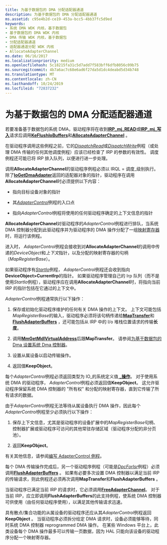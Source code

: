 ```yaml
---
title: 为基于数据包的 DMA 分配适配器通道
description: 为基于数据包的 DMA 分配适配器通道
ms.assetid: c95e4b2d-ce19-453a-bcc5-4bb37fc5d9ed
keywords:
- 系统 DMA WDK 内核，基于数据包
- 基于数据包的 DMA WDK 内核
- DMA 传输 WDK 内核，基于数据包
- 分配适配器通道
- 适配器通道分配 WDK 内核
- AllocateAdapterChannel
ms.date: 06/16/2017
ms.localizationpriority: medium
ms.openlocfilehash: 5c18215fa31c5d7add7f583bff6dfb8056c09b75
ms.sourcegitcommit: 4b7a6ac7c68e6ad6f27da5d1dc4deabd5d34b748
ms.translationtype: MT
ms.contentlocale: zh-CN
ms.lasthandoff: 10/24/2019
ms.locfileid: "72837232"
---
```

# <a name="allocating-an-adapter-channel-for-packet-based-dma"></a>为基于数据包的 DMA 分配适配器通道





若要准备基于数据包的系统 DMA，驱动程序将在收到[**IRP\_mj\_READ**](https://docs.microsoft.com/windows-hardware/drivers/kernel/irp-mj-read)或[**IRP\_mj\_写入**](https://docs.microsoft.com/windows-hardware/drivers/kernel/irp-mj-write)请求后调用[**KeFlushIoBuffers**](https://docs.microsoft.com/windows-hardware/drivers/ddi/wdm/nf-wdm-keflushiobuffers)和[**AllocateAdapterChannel**](https://docs.microsoft.com/windows-hardware/drivers/ddi/wdm/nc-wdm-pallocate_adapter_channel) 。

在驱动程序调用这些例程之前，它的[*DispatchRead*](https://docs.microsoft.com/windows-hardware/drivers/ddi/wdm/nc-wdm-driver_dispatch)或[*DispatchWrite*](https://docs.microsoft.com/windows-hardware/drivers/ddi/wdm/nc-wdm-driver_dispatch)例程（或处理 DMA 传输的任何其他调度例程）应该已经检查了 IRP 的参数的有效性。 调度例程还可能已将 IRP 排入队列，以便进行进一步处理。

调用**AllocateAdapterChannel**的驱动程序例程必须以 IRQL = 调度\_级别执行。 除了[**IoGetDmaAdapter**](https://docs.microsoft.com/windows-hardware/drivers/ddi/wdm/nf-wdm-iogetdmaadapter)返回的适配器对象的指针，驱动程序在调用**AllocateAdapterChannel**时必须提供以下内容：

-   指向目标设备对象的指针

-   其[*AdapterControl*](https://docs.microsoft.com/windows-hardware/drivers/ddi/wdm/nc-wdm-driver_control)例程的入口点

-   指向*AdapterControl*例程将使用的任何驱动程序确定的上下文信息的指针

**AllocateAdapterChannel**对驱动程序的*AdapterControl*例程进行排队，当系统 DMA 控制器分配到此驱动程序并为驱动程序的 DMA 操作分配了一组[映射寄存器](map-registers.md)时，将运行该例程。

进入时， *AdapterControl*例程会接收到对**AllocateAdapterChannel**的调用中传递的*DeviceObject*和*上下文*指针，以及分配的映射寄存器的句柄（*MapRegisterBase*）。

如果驱动程序有[*StartIo*](https://docs.microsoft.com/windows-hardware/drivers/ddi/wdm/nc-wdm-driver_startio)例程， *AdapterControl*例程还会收到指向**DeviceObject&gt;CurrentIrp**的指针。 如果驱动程序管理自己的 Irp 队列（而不是使用*StartIo*例程），驱动程序应在调用**AllocateAdapterChannel**时，将指向当前 IRP 的指针包括在它通过的上下文中。

*AdapterControl*例程通常执行以下操作：

1.  保存或初始化驱动程序维护的任何有关 DMA 操作的上下文。 上下文可能包括*MapRegisterBase*的输入，驱动程序必须将该句柄传递给[**MapTransfer**](https://docs.microsoft.com/windows-hardware/drivers/ddi/wdm/nc-wdm-pmap_transfer)和[**FlushAdapterBuffers**](https://docs.microsoft.com/windows-hardware/drivers/ddi/wdm/nc-wdm-pflush_adapter_buffers) ，还可能包括从 IRP 中的 I/o 堆栈位置请求的传输**长度**。

2.  调用[**MmGetMdlVirtualAddress**](https://docs.microsoft.com/windows-hardware/drivers/kernel/mm-bad-pointer)后跟**MapTransfer**。 请参阅[为基于数据包的 Dma 设置系统 Dma 控制器](setting-up-the-system-dma-controller-for-packet-based-dma.md)。

3.  设置从属设备以启动传输操作。

4.  返回值**KeepObject**。

每个*AdapterControl*例程必须返回类型为 IO\_的系统定义值[ **\_操作**](https://docs.microsoft.com/windows-hardware/drivers/ddi/wdm/ne-wdm-_io_allocation_action)。 对于使用系统 DMA 的驱动程序， *AdapterControl*例程必须返回值**KeepObject**。 这允许驱动程序保留系统 DMA 控制器的 "所有权" 和分配的映射寄存器，直到它传输了所有请求的数据。

由于*AdapterControl*例程无法等待从属设备执行 DMA 操作，因此每个*AdapterControl*例程至少必须执行以下操作：

1.  保存上下文信息，尤其是驱动程序的设备扩展中的*MapRegisterBase*句柄、控制器扩展或驱动程序可访问的其他常驻存储区域（驱动程序分配的非分页池）。

2.  返回**KeepObject**。

有关其他信息，请参阅[编写 AdapterControl 例程](writing-adaptercontrol-routines.md)。

每个 DMA 传输操作完成后，另一个驱动程序例程（可能是[*DpcForIsr*](https://docs.microsoft.com/windows-hardware/drivers/ddi/wdm/nc-wdm-io_dpc_routine)例程）必须调用[**FlushAdapterBuffers**](https://docs.microsoft.com/windows-hardware/drivers/ddi/wdm/nc-wdm-pflush_adapter_buffers) 。 如果有必要多次设置 DMA 控制器以满足当前 IRP 的传输请求，则此例程还必须再次调用**MapTransfer**和**FlushAdapterBuffers** 。

当驱动程序已满足当前 IRP 的请求时，它必须调用[**FreeAdapterChannel**](https://docs.microsoft.com/windows-hardware/drivers/ddi/wdm/nc-wdm-pfree_adapter_channel)。 对于当前 IRP，应立即调用**FlushAdapterBuffers**的此支持例程，使系统 DMA 控制器可供使用（由任何驱动程序使用），以满足其他传输请求迅速。

具有散点/集合功能的从属设备的驱动程序还应从其*AdapterControl*例程返回**KeepObject** 。 当驱动程序必须拆分给定 DMA 请求时，设备必须能够等待，同时系统 DMA 控制器 reprogrammed DMA 操作。 在某些 Windows 平台上，此类设备每个 DMA 操作最多可以传输一页数据，因为 HAL 只能向该设备的驱动程序分配一个映射寄存器。

 

 




